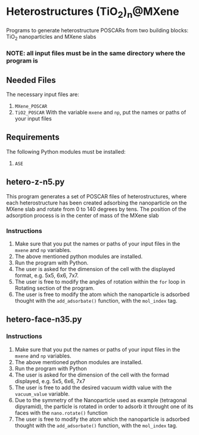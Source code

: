 # Heterostructures (TiO<sub>2</sub>)<sub>n</sub>@MXene
Programs to generate heterostructure POSCARs from two building blocks: TiO<sub>2</sub> nanoparticles and MXene slabs

### NOTE: all input files must be in the same directory where the program is

## Needed Files
The necessary input files are:
  1.  `MXene_POSCAR`
  2.  `TiO2_POSCAR`
With the variable `mxene` and `np`, put the names or paths of your input files

## Requirements  
The following Python modules must be installed:
  1. `ASE`

## hetero-z-n5.py
This program generates a set of POSCAR files of heterostructures, where each heterostructure has been created adsorbing the nanoparticle on the MXene slab and rotate from 0 to 140 degrees by tens. The position of the adsorption process is in the center of mass of the MXene slab

### Instructions
1.  Make sure that you put the names or paths of your input files in the `mxene` and `np` variables.
2.  The above mentioned python modules are installed.
3.  Run the program with Python.
4.  The user is asked for the dimension of the cell with the displayed format, e.g. 5x5, 6x6, 7x7.
5.  The user is free to modify the angles of rotation within the `for` loop in Rotating section of the program.
6.  The user is free to modify the atom which the nanoparticle is adsorbed thought with the `add_adsorbate()` function, with the `mol_index` tag.

## hetero-face-n35.py

### Instructions
1.  Make sure that you put the names or paths of your input files in the `mxene` and `np` variables.
2.  The above mentioned python modules are installed.
3.  Run the program with Python
4.  The user is asked for the dimension of the cell with the formad displayed, e.g. 5x5, 6x6, 7x7
5.  The user is free to add the desired vacuum width value with the `vacuum_value` variable.
6.  Due to the symmetry of the Nanoparticle used as example (tetragonal dipyramid), the particle is rotated in order to adsorb it throught one of its faces with the `nano.rotate()` function
7.  The user is free to modify the atom which the nanoparticle is adsorbed thought with the `add_adsorbate()` function, with the `mol_index` tag.
